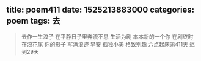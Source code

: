 title: poem411
date: 1525213883000
categories: poem
tags: 去
---
> 去作一生浪子
在平静日子里奔流不息
生活为剧
本本新的一个你
在剧终时
在浪花尾
你的影子
写满浪迹
早安
孤独小美
格致别趣
六点起床第411天 迟到29天